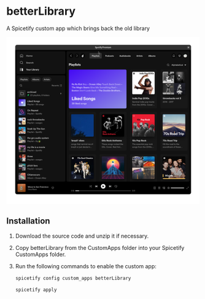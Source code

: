 # betterLibrary
A Spicetify custom app which brings back the old library

![Preview](preview.png)

## Installation
1. Download the source code and unzip it if necessary.
2. Copy betterLibrary from the CustomApps folder into your Spicetify CustomApps folder.
3. Run the following commands to enable the custom app:

    ```
    spicetify config custom_apps betterLibrary
    ```
    ```
    spicetify apply
    ```
